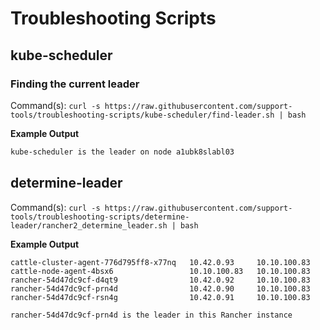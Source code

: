 # Troubleshooting Scripts

## kube-scheduler

### Finding the current leader

Command(s): `curl -s https://raw.githubusercontent.com/support-tools/troubleshooting-scripts/kube-scheduler/find-leader.sh | bash`

**Example Output**

```bash
kube-scheduler is the leader on node a1ubk8slabl03
```

## determine-leader

Command(s): `curl -s https://raw.githubusercontent.com/support-tools/troubleshooting-scripts/determine-leader/rancher2_determine_leader.sh | bash`

**Example Output**

```bashNAME                                    POD-IP         HOST-IP
cattle-cluster-agent-776d795ff8-x77nq   10.42.0.93     10.10.100.83
cattle-node-agent-4bsx6                 10.10.100.83   10.10.100.83
rancher-54d47dc9cf-d4qt9                10.42.0.92     10.10.100.83
rancher-54d47dc9cf-prn4d                10.42.0.90     10.10.100.83
rancher-54d47dc9cf-rsn4g                10.42.0.91     10.10.100.83

rancher-54d47dc9cf-prn4d is the leader in this Rancher instance
```
